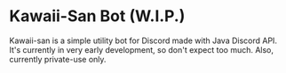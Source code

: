# Kawaii-San Bot (W.I.P.)

Kawaii-san is a simple utility bot for Discord made with Java Discord API.
It's currently in very early development, so don't expect too much.
Also, currently private-use only.